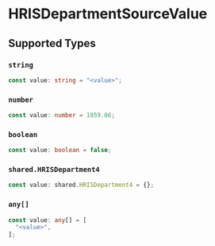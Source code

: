 # HRISDepartmentSourceValue


## Supported Types

### `string`

```typescript
const value: string = "<value>";
```

### `number`

```typescript
const value: number = 1059.06;
```

### `boolean`

```typescript
const value: boolean = false;
```

### `shared.HRISDepartment4`

```typescript
const value: shared.HRISDepartment4 = {};
```

### `any[]`

```typescript
const value: any[] = [
  "<value>",
];
```

